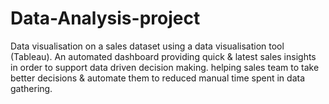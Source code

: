 # Data-Analysis-project
Data visualisation on a sales dataset using a data visualisation tool (Tableau). An automated dashboard providing quick & latest sales insights in order to support data driven decision making. helping sales team to take better decisions & automate them to reduced manual time spent in data gathering.
